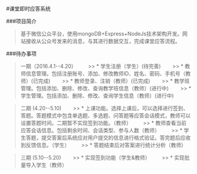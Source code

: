 #课堂即时应答系统

###项目简介
> 基于微信公众平台，使用mongoDB+Express+NodeJs技术架构开发。网站接收从公众号发来的消息，与其进行数据交互，完成课堂应答流程。

###待办事项
> 一期（2016.4.1--4.20）
　　>> * 学生注册（学生）(待完善)
　　>> * 教师信息管理。包括注册账号、添加、修改教师ID、姓名、密码、手机号（教师）(已完成)
　　>> * 教师登录、注销（教师）(已完成)
　　>> * 教学班管理。包括添加、删除、修改、查询教学班信息（教师）(进行中)
　　>> * 学生管理。包括添加、删除、修改、查询学生信息（教师）(进行中)

> 二期 (4.20--5.10)
　　>> * 上课功能。选择上课后，可以选择进行签到、答题。答题模式中包含单选题、多选题、问答题等应答会话模式，教师可以设置答题时间。二期暂不实现签到功能。（教师）
　　>> * 教师查看当前应答会话信息。包括剩余时间、会话类型、参与人数（教师）
　　>> * 学生答题，提交答案后系统应对用户提交的信息进行格式验证。答完题后应收到反馈信息。（学生）
　　>> * 答题结束后对答案进行统计分析（教师）

> 三期 (5.10--5.20)
　　>> * 实现签到功能（学生&教师）
　　>> * 实现批量导入学生（教师）


